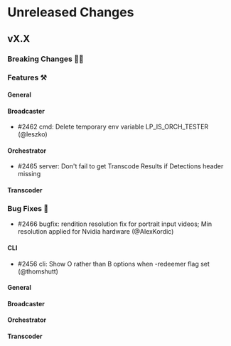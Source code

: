 # Unreleased Changes

## vX.X

### Breaking Changes 🚨🚨

### Features ⚒

#### General

#### Broadcaster
- \#2462 cmd: Delete temporary env variable LP_IS_ORCH_TESTER (@leszko)

#### Orchestrator
- \#2465 server: Don't fail to get Transcode Results if Detections header missing

#### Transcoder

### Bug Fixes 🐞
- \#2466 bugfix: rendition resolution fix for portrait input videos; Min resolution applied for Nvidia hardware (@AlexKordic)

#### CLI
- \#2456 cli: Show O rather than B options when -redeemer flag set (@thomshutt)

#### General

#### Broadcaster

#### Orchestrator

#### Transcoder
